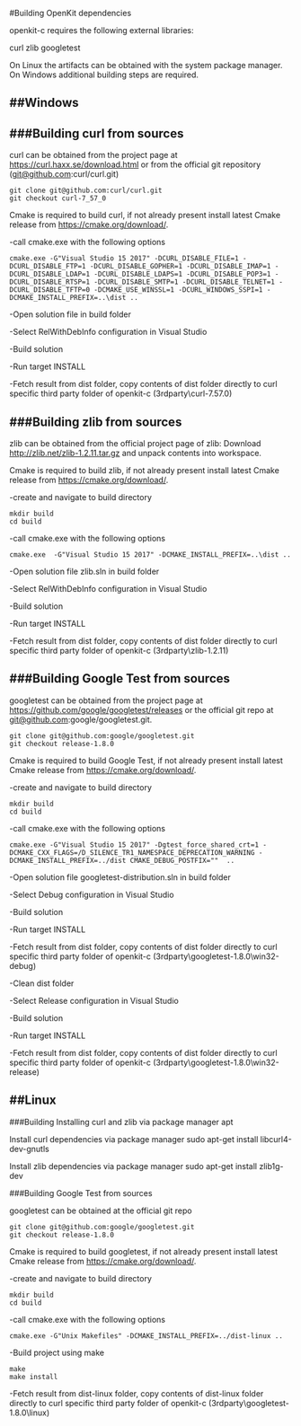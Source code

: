 #Building OpenKit dependencies

openkit-c requires the following external libraries:

curl
zlib
googletest

On Linux the artifacts can be obtained with the system package manager.
On Windows additional building steps are required.

##Windows
----------

###Building curl from sources
--------------------------------

curl can be obtained from the project page at https://curl.haxx.se/download.html or from the official 
git repository (git@github.com:curl/curl.git)

```
git clone git@github.com:curl/curl.git
git checkout curl-7_57_0
```

Cmake is required to build curl, if not already present install latest Cmake release from https://cmake.org/download/.

-call cmake.exe with the following options

```
cmake.exe -G"Visual Studio 15 2017" -DCURL_DISABLE_FILE=1 -DCURL_DISABLE_FTP=1 -DCURL_DISABLE_GOPHER=1 -DCURL_DISABLE_IMAP=1 -DCURL_DISABLE_LDAP=1 -DCURL_DISABLE_LDAPS=1 -DCURL_DISABLE_POP3=1 -DCURL_DISABLE_RTSP=1 -DCURL_DISABLE_SMTP=1 -DCURL_DISABLE_TELNET=1 -DCURL_DISABLE_TFTP=0 -DCMAKE_USE_WINSSL=1 -DCURL_WINDOWS_SSPI=1 -DCMAKE_INSTALL_PREFIX=..\dist ..
```

-Open solution file in build folder

-Select RelWithDebInfo configuration in Visual Studio

-Build solution

-Run target INSTALL

-Fetch result from dist folder, copy contents of dist folder directly to curl specific third party folder of openkit-c (3rdparty\curl-7.57.0)

###Building zlib from sources
-------------------

zlib can be obtained from the official project page of zlib:
Download http://zlib.net/zlib-1.2.11.tar.gz and unpack contents into 
workspace.

Cmake is required to build zlib, if not already present install latest Cmake release 
from https://cmake.org/download/.

-create and navigate to build directory

```
mkdir build
cd build
```

-call cmake.exe with the following options

```
cmake.exe  -G"Visual Studio 15 2017" -DCMAKE_INSTALL_PREFIX=..\dist ..
```

-Open solution file zlib.sln in build folder

-Select RelWithDebInfo configuration in Visual Studio

-Build solution

-Run target INSTALL

-Fetch result from dist folder, copy contents of dist folder directly to curl specific third party folder of openkit-c (3rdparty\zlib-1.2.11)

###Building Google Test from sources
---------------------

googletest can be obtained from the project page at https://github.com/google/googletest/releases 
or  the official git repo at git@github.com:google/googletest.git.
```
git clone git@github.com:google/googletest.git
git checkout release-1.8.0
```

Cmake is required to build Google Test, if not already present install latest Cmake release 
from https://cmake.org/download/.

-create and navigate to build directory

```
mkdir build
cd build
```

-call cmake.exe with the following options

```
cmake.exe -G"Visual Studio 15 2017" -Dgtest_force_shared_crt=1 -DCMAKE_CXX_FLAGS=/D_SILENCE_TR1_NAMESPACE_DEPRECATION_WARNING -DCMAKE_INSTALL_PREFIX=../dist CMAKE_DEBUG_POSTFIX=""  ..
```

-Open solution file googletest-distribution.sln in build folder

-Select Debug configuration in Visual Studio

-Build solution

-Run target INSTALL

-Fetch result from dist folder, copy contents of dist folder directly to curl specific third party folder of openkit-c (3rdparty\googletest-1.8.0\win32-debug)

-Clean dist folder

-Select Release configuration in Visual Studio

-Build solution

-Run target INSTALL

-Fetch result from dist folder, copy contents of dist folder directly to curl specific third party folder of openkit-c (3rdparty\googletest-1.8.0\win32-release)

##Linux
----------

###Building Installing curl and zlib via package manager apt</h2>

 Install curl dependencies via package manager
    sudo apt-get install libcurl4-dev-gnutls
    
 Install zlib dependencies via package manager
    sudo apt-get install zlib1g-dev
	
###Building Google Test from sources

googletest can be obtained at the official git repo

```
git clone git@github.com:google/googletest.git
git checkout release-1.8.0
```

Cmake is required to build googletest, if not already present install latest Cmake release 
from https://cmake.org/download/.

-create and navigate to build directory

```
mkdir build
cd build
```

-call cmake.exe with the following options

```
cmake.exe -G"Unix Makefiles" -DCMAKE_INSTALL_PREFIX=../dist-linux ..
```

-Build project using make

```
make
make install
```

-Fetch result from dist-linux folder, copy contents of dist-linux folder directly to curl specific third party folder of openkit-c (3rdparty\googletest-1.8.0\linux)